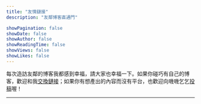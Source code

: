 ```yaml
---
title: "友情鏈接"
description: "友鄰博客直通門"

showPagination: false
showDate: false
showAuthor: false
showReadingTime: false
showViews: false
showLikes: false
---
```


每次造訪友鄰的博客我都感到幸福，請大家也幸福一下。如果你碰巧有自己的博客，歡迎和我<a href="mailto: tiffahahahu7@gmail.com">交換鏈接</a>；如果你有想產出的內容而沒有平台，也歡迎向嘰嘰乞乞<a href="mailto: tiffahahahu7@gmail.com">投稿</a>喔！

---
